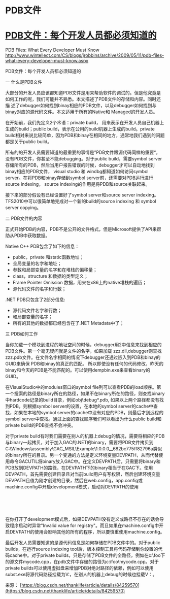 # PDB文件

# [PDB文件：每个开发人员都必须知道的](http://www.cnblogs.com/itech/archive/2011/08/15/2136522.html)

PDB Files: What Every Developer Must Know  
http://www.wintellect.com/CS/blogs/jrobbins/archive/2009/05/11/pdb-files-what-every-developer-must-know.aspx

PDB文件：每个开发人员都必须知道的

一 什么是PDB文件

大部分的开发人员应该都知道PDB文件是用来帮助软件的调试的。但是他究竟是如何工作的呢，我们可能并不熟悉。本文描述了PDB文件的存储和内容。同时还描 述了debugger如何找到binay相应的PDB文件，以及debugger如何找到与binay对应的源代码文件。本文适用于所有的Native和 Managed的开发人员。

在开始前，我们先定义2个术语：private build， 用来表示在开发人员自己机器上生成的build；public build，表示在公用的build机器上生成的build。private build相对来说比较简单，因为PDB和binay在相同的地方，通常地我们遇到的问题都是关于public build。

所有的的开发人员需要知道的最重要的事情是”PDB文件跟源代码同样的重要“， 没有PDB文件，你甚至不能debugging。对于public build，需要symbol server存储所有的PDB，然后当用户报告错误的时候，debugger才可以自动地找到binay相应的PDB文件， visual studio 和 windbg都知道如何访问symbol server。在将PDB和binay存储到symbol server前，还需要对PDB运行进行source indexing， source indexing的作用是将PDB和source关联起来。

接下来的部分假设有已经设置好了symbol server和source server indexing。TFS2010中可以很简单地完成对一个新的build的source indexing 和 symbol server copying。

二 PDB文件的内容

正式开始PDB的内容，PDB不是公开的文件格式，但是Microsoft提供了API来帮助从PDB中获取数据。

Native C++ PDB包含了如下的信息：

* public，private 和static函数地址；
* 全局变量的名字和地址；
* 参数和局部变量的名字和在堆栈的偏移量；
* class，structure 和数据的类型定义；
* Frame Pointer Omission 数据，用来在x86上的native堆栈的遍历；
* 源代码文件的名字和行数；

.NET PDB只包含了2部分信息:

* 源代码文件名字和行数；
* 和局部变量的名字；
* 所有的其他的数据都已经包含在了.NET Metadata中了；

三 PDB如何工作

当你加载一个模块到进程的地址空间的时候，debugger用2中信息来找到相应的PDB文件。第一个毫无疑问就是文件的名字，如果加载 zzz.dll,debugger则查找zzz.pdb文件。在文件名字相同的情况下debugger还通过嵌入到PDB和binay的GUID来确保 PDB和binay的真正的匹配。 所以即使没有任何的代码修改，昨天的binay和今天的PDB是不能匹配的。可以使用dempbin.exe来查看binary的GUID。

在VisualStudio中的modules窗口的symbol file列可以查看PDB的load顺序。第一个搜索的路径是binary所在的路径，如果不在binary所在的路径，则查找binary中hardcode记录的build目录，例如obj\debug*.pdb, 如果以上两个路径都没有找到PDB，则根据symbol server的设置，在本地的symbol server的cache中查找，如果在本地的symbol server的cache中没有对应的PDB，则最后才到远程的symbol server中查找。通过上面的查找顺序我们可以看出为什么public build和private build的PDB查找不会冲突。

对于private build有时我们需要在别人的机器上debug的情况，需要将相应的PDB与binary一起拷贝，对于加入GAC的.NET的binary，需要将PDB文件拷贝到C:\Windows\assembly\GAC_MSIL\Example\1.0.0.0__682bc775ff82796a类似的binary所在的目录。另一个变通的方法是定义环境变量DEVPATH，从而代替使用命令GACUTIL将binary放入GAC中。在定义DEVPATH后，只需要将binary和PDB放到DEVPATH的路径，在DEVPATH下的binary相当于在GAC下。使用DEVPATH，首先需要创建目录且对当前build用户有写权限，然后创建环境变量DEVPATH且值为刚才创建的目录，然后在web.config，app.config或machine.config中开启development模式，启动对DEVPATH的使用  
<configuration>  
   <runtime>  
      <developmentMode developerInstallation="true"/>  
   </runtime>  
</configuration>

在你打开了development模式后，如果DEVPATH没有定义或路径不存在的话会导致程序启动时异常"Invalid value for registry"。而且如果在machine.config中开启DEVPATH的使用会影响其他的所有的程序，所以要慎重使用machine.config。

最后开发人员需要知道的是源代码信息是如何存储在PDB文件中的。对于public builds，在运行source indexing tool后，版本控制工具将代码存储到你设置的代码cache中。对于private builds，只是存储了PDB文件的全路径，例如在c:\foo下的源文件mycode.cpp，在pdb文件中存储的路径为c:\foo\mycode.cpp。对于private builds可以使用虚拟盘来增加PDB对绝对路径的依赖，例如可以使用subst.exe将源代码路径挂载为V:，在别人的机器上debug的时候也挂载V：。

来源： [https://blog.csdn.net/thanklife/article/details/84259570](https://blog.csdn.net/thanklife/article/details/84259570)
